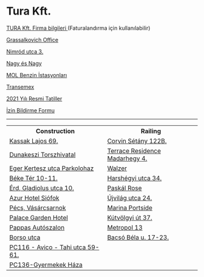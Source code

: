 <html>
<body>

<h1>Tura Kft. 
<br>
 </h1>
<p><a href="https://kenanavar.github.io/ceginfo/">TURA Kft. Firma bilgileri </a>(Faturalandırma için kullanılabilir)</p>
<p><a href="http://maps.google.com/?q=1239 Budapest, Grassalkovich út 255. K10. 1. ép.">Grassalkovich Office</a></p>
<p><a href="http://maps.google.com/?q=1031 Budapest, Nimród utca 3.">Nimród utca 3.</a></p>
<p><a href="http://maps.google.com/?q=Budapest, Róbert Károly körút 68, 1134">Nagy és Nagy</a></p>
<p><a href="http://maps.google.com/?q=MOL Gas station">MOL Benzin İstasyonları</a></p>
<p><a href="http://maps.google.com/?q= Dunaharaszti, Jedlik Ányos út 27, 2330">Transemex</a></p>
<p><a href="https://www.hrportal.hu/munkaido-2021.html">2021 Yılı Resmi Tatiller</a></p>
<p><a href="https://forms.office.com/Pages/ResponsePage.aspx?id=DQSIkWdsW0yxEjajBLZtrQAAAAAAAAAAAAYAALHM5OBUOUZURFhHWURQVjU4UVA1SUFPVDNGVFgxTS4u">İzin Bildirme Formu</a></p>



<hr>
<table>
  <tr>
    <th>Construction</th>
    <th>Railing</th>
  </tr>
  <tr>
    <td><a href="http://maps.google.com/?q=1134 Budapest, Kassak Lajos 69.">Kassak Lajos 69.</a></td>
    <td><a href="http://maps.google.com/?q=1082 Budapest, Futó u. 43-45">Corvin Sétány 122B.</a></td>
   </tr>
 
   <tr>
     <td><a href="http://maps.google.com/?q=2120 Dunakeszi, Verseny utca 33.">Dunakeszi Torszhivatal</a></td>
     <td><a href="http://maps.google.com/?q=XI. Budapest, Medvetalp utca 7.">Terrace Residence Madarhegy 4.</a></td>
    </tr>
    
   <tr>
    <td><a href="http://maps.google.com/?q=Eger, Lakatgyár u., 3300">Eger Kertesz utca Parkolohaz</a></td>
    <td><a href="http://maps.google.com/?q=1117 Budapest, Budafoki ut 215.">Walzer</a></td>
   </tr>
    
 <tr>
    <td><a href="http://maps.google.com/?q=1132 Budapest, Béke Tér 10-11.">Béke Tér 10-11.</a></td>
    <td><a href="http://maps.google.com/?q=1021 Budapest, Harshégyi utca 34.">Harshégyi utca 34.</a></td>
   </tr>
   
  <tr>
     <td><a href="http://maps.google.com/?q=2030 Érd, Gladiolus utca 10.">Érd, Gladiolus utca 10.</a></td>
     <td><a href="http://maps.google.com/?q=1141 Budapest, Szugló u. 125.">Paskál Rose</a></td>
    </tr>
    
   <tr>
     <td><a href="http://maps.google.com/?q=8600 Siófok, Erkel Ferenc 2/c.">Azur Hotel Siófok</a></td>
     <td><a href="http://maps.google.com/?q=1145 Budapest, Újvilág utca 24.">Újvilág utca 24.</a></td>
    </tr>
   
   <tr>
     <td><a href="http://maps.google.com/?q=7622 Pécs, Zólyom u. 4.">Pécs, Vásárcsarnok</a></td>
     <td><a href="http://maps.google.com/?q=1139 Budapest, Meder utca 6.">Marina Portside</a></td>
    </tr>
   
   <tr>
     <td><a href="http://maps.google.com/?q=8600 Siófok, Vécsey Károly u. 20.">Palace Garden Hotel</a></td>
     <td><a href="http://maps.google.com/?q=1125 Budapest, Kútvölgyi út 37.">Kútvölgyi út 37.</a></td>
    </tr>
    
   <tr>
     <td><a href="http://maps.google.com/?q=1117 Budapest, Hunyadi János út 6.">Pappas Autószalon</a></td>
     <td><a href="http://maps.google.com/?q=1134 Budapest, Lehel u. 25.">Metropol 13</a></td>
    </tr>
    
 <tr>
     <td><a href="http://maps.google.com/?q=1173 Budapest, Borsó u. 66.">Borso utca</a></td>
     <td><a href="http://maps.google.com/?q=1084 Budapest, Bacsó Béla u. 17-23.">Bacsó Béla u. 17-23.</a></td>
    </tr>
    
   <tr>
     <td><a href="http://maps.google.com/?q=1135 Budapest, Tahi utca 59-61.">PC116 - Avico - Tahi utca 59-61.</a></td>
     <td><a> </a></td>
    </tr>
    
   <tr>
     <td><a href="http://maps.google.com/?q=1021 Budapest, Völgy u. 20-22.">PC136-Gyermekek Háza</a></td>
     <td><a> </a></td>
    </tr>
  
</table>



</body>
</html>
